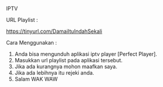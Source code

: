 IPTV

URL Playlist :

https://tinyurl.com/DamaiItuIndahSekali

Cara Menggunakan :

1. Anda bisa mengunduh aplikasi iptv player [Perfect Player].
2. Masukkan url playlist pada aplikasi tersebut.
3. Jika ada kurangnya mohon maafkan saya.
4. Jika ada lebihnya itu rejeki anda.
5. Salam WAK WAW
